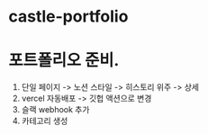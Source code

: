 # castle-portfolio

# 포트폴리오 준비.

1. 단일 페이지 -> 노션 스타일 -> 히스토리 위주 -> 상세
2. vercel 자동배포 -> 깃헙 액션으로 변경
3. 슬랙 webhook 추가
4. 카테고리 생성


